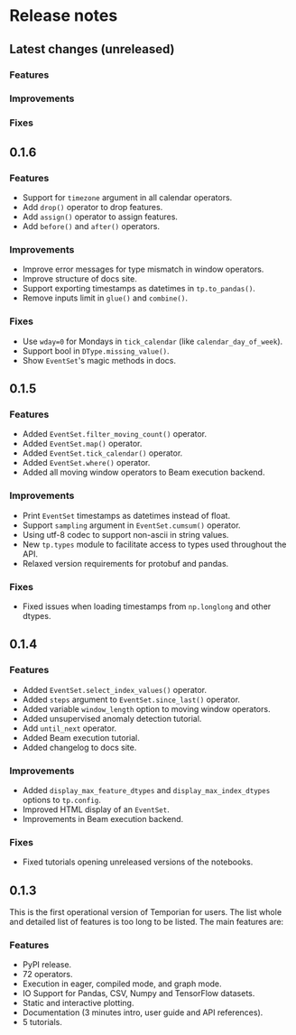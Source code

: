 # Release notes

## Latest changes (unreleased)

### Features

### Improvements

### Fixes

## 0.1.6

### Features

- Support for `timezone` argument in all calendar operators.
- Add `drop()` operator to drop features.
- Add `assign()` operator to assign features.
- Add `before()` and `after()` operators.

### Improvements

- Improve error messages for type mismatch in window operators.
- Improve structure of docs site.
- Support exporting timestamps as datetimes in `tp.to_pandas()`.
- Remove inputs limit in `glue()` and `combine()`.

### Fixes

- Use `wday=0` for Mondays in `tick_calendar` (like `calendar_day_of_week`).
- Support bool in `DType.missing_value()`.
- Show `EventSet`'s magic methods in docs.

## 0.1.5

### Features

- Added `EventSet.filter_moving_count()` operator.
- Added `EventSet.map()` operator.
- Added `EventSet.tick_calendar()` operator.
- Added `EventSet.where()` operator.
- Added all moving window operators to Beam execution backend.

### Improvements

- Print `EventSet` timestamps as datetimes instead of float.
- Support `sampling` argument in `EventSet.cumsum()` operator.
- Using utf-8 codec to support non-ascii in string values.
- New `tp.types` module to facilitate access to types used throughout the API.
- Relaxed version requirements for protobuf and pandas.

### Fixes

- Fixed issues when loading timestamps from `np.longlong` and other dtypes.

## 0.1.4

### Features

- Added `EventSet.select_index_values()` operator.
- Added `steps` argument to `EventSet.since_last()` operator.
- Added variable `window_length` option to moving window operators.
- Added unsupervised anomaly detection tutorial.
- Add `until_next` operator.
- Added Beam execution tutorial.
- Added changelog to docs site.

### Improvements

- Added `display_max_feature_dtypes` and `display_max_index_dtypes` options to
  `tp.config`.
- Improved HTML display of an `EventSet`.
- Improvements in Beam execution backend.

### Fixes

- Fixed tutorials opening unreleased versions of the notebooks.

## 0.1.3

This is the first operational version of Temporian for users. The list whole and
detailed list of features is too long to be listed. The main features are:

### Features

- PyPI release.
- 72 operators.
- Execution in eager, compiled mode, and graph mode.
- IO Support for Pandas, CSV, Numpy and TensorFlow datasets.
- Static and interactive plotting.
- Documentation (3 minutes intro, user guide and API references).
- 5 tutorials.
